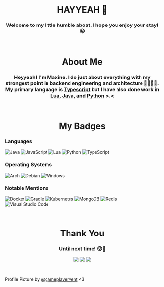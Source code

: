 <!-- Move text down -->
<br>

<!-- Header -->
<h1 align="center">HAYYEAH 👋</h1>

<h3 align="center">Welcome to my little humble aboat. I hope you enjoy your stay! 😝</h3>

<!-- Move text down -->
<br>

<!-- About Me -->
<h1 align="center">About Me</h1>

<h3 align="center">Heyyeah! I'm Maxine. I do just about everything with my strongest point in backend engineering and architecture 👩‍💻👷‍♀️. My primary language is <a href="https://www.typescriptlang.org/">Typescript</a> but I have also done work in <a href="https://www.lua.org/">Lua</a>, <a href="https://www.java.com/en/">Java</a>, and <a href="https://www.python.org/">Python</a> >.<</h3>

<!-- Move text down -->
<br>

<!-- Language Badges -->
<h1 align="center">My Badges</h1>

<h3>Languages</h3>

![Java](https://img.shields.io/badge/java-%23ED8B00.svg?style=for-the-badge&logo=openjdk&logoColor=white)
![JavaScript](https://img.shields.io/badge/javascript-%23323330.svg?style=for-the-badge&logo=javascript&logoColor=%23F7DF1E)
![Lua](https://img.shields.io/badge/lua-%232C2D72.svg?style=for-the-badge&logo=lua&logoColor=white)
![Python](https://img.shields.io/badge/python-3670A0?style=for-the-badge&logo=python&logoColor=ffdd54)
![TypeScript](https://img.shields.io/badge/typescript-%23007ACC.svg?style=for-the-badge&logo=typescript&logoColor=white)


<h3>Operating Systems</h3>

![Arch](https://img.shields.io/badge/Arch%20Linux-1793D1?logo=arch-linux&logoColor=fff&style=for-the-badge)
![Debian](https://img.shields.io/badge/Debian-D70A53?style=for-the-badge&logo=debian&logoColor=white)
![Windows](https://img.shields.io/badge/Windows-0078D6?style=for-the-badge&logo=windows&logoColor=white)

<h3>Notable Mentions</h3>

![Docker](https://img.shields.io/badge/docker-%230db7ed.svg?style=for-the-badge&logo=docker&logoColor=white)
![Gradle](https://img.shields.io/badge/Gradle-02303A.svg?style=for-the-badge&logo=Gradle&logoColor=white)
![Kubernetes](https://img.shields.io/badge/kubernetes-%23326ce5.svg?style=for-the-badge&logo=kubernetes&logoColor=white)
![MongoDB](https://img.shields.io/badge/MongoDB-%234ea94b.svg?style=for-the-badge&logo=mongodb&logoColor=white)
![Redis](https://img.shields.io/badge/redis-%23DD0031.svg?style=for-the-badge&logo=redis&logoColor=white)
![Visual Studio Code](https://img.shields.io/badge/Visual%20Studio%20Code-0078d7.svg?style=for-the-badge&logo=visual-studio-code&logoColor=white)

<!-- Move text down -->
<br>

<!-- Thank You! -->
<h1 align="center">Thank You</h1>

<h3 align="center">Until next time! 😝👋</h3>

<!-- Cat Gifs -->
<p align="center">
    <img src="https://media1.tenor.com/m/557GUrcXp14AAAAd/jinx-cat-javascript.gif">
    <img src="https://media1.tenor.com/m/qMH5o_XizbcAAAAd/but-here%27s-the-coder.gif">
    <img src="https://media1.tenor.com/m/eQms3ABR1zEAAAAC/sudo-rm-rf-linux.gif">
</p>

<!-- Move text down -->
<br>

<!-- Credits -->
Profile Picture by [@gameplayervent](https://xenia.chimmie.k.vu/#xenia_drawing1) <3
